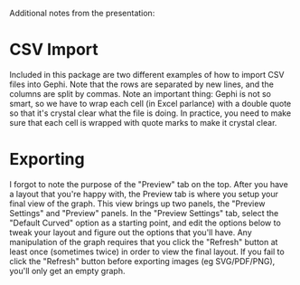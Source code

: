 Additional notes from the presentation: 

# CSV Import

Included in this package are two different examples of how to import CSV files into Gephi. Note that the rows are separated by new lines, and the columns are split by commas. Note an important thing: Gephi is not so smart, so we have to wrap each cell (in Excel parlance) with a double quote so that it's crystal clear what the file is doing. In practice, you need to make sure that each cell is wrapped with quote marks to make it crystal clear. 

# Exporting

I forgot to note the purpose of the "Preview" tab on the top. After you have a layout that you're happy with, the Preview tab is where you setup your final view of the graph. This view brings up two panels, the "Preview Settings" and "Preview" panels. In the "Preview Settings" tab, select the "Default Curved" option as a starting point, and edit the options below to tweak your layout and figure out the options that you'll have. Any manipulation of the graph requires that you click the "Refresh" button at least once (sometimes twice) in order to view the final layout. If you fail to click the "Refresh" button before exporting images (eg SVG/PDF/PNG), you'll only get an empty graph.